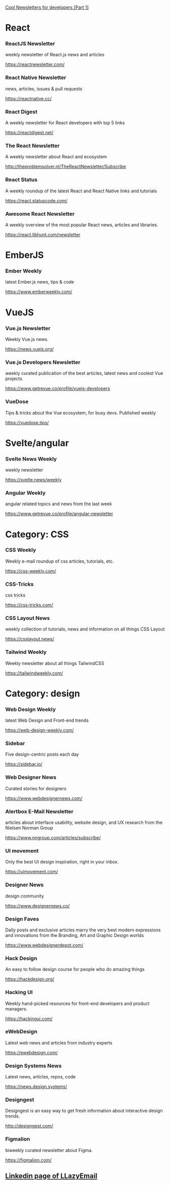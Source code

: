 [Cool Newsletters for developers [Part 1]
](https://dev.to/atherdon/cool-newsletters-for-developers-part-1-4f93)


# React

### ReactJS Newsletter
weekly newsletter of React.js news and articles

https://reactnewsletter.com/

### React Native Newsletter
news, articles, issues & pull requests

https://reactnative.cc/

### React Digest
A weekly newsletter for React developers with top 5 links

https://reactdigest.net/

### The React Newsletter
A weekly newsletter about React and ecosystem

http://theproblemsolver.nl/TheReactNewsletter/Subscribe

### React Status
A weekly roundup of the latest React and React Native links and tutorials

https://react.statuscode.com/

### Awesome React Newsletter
A weekly overview of the most popular React news, articles and libraries.

https://react.libhunt.com/newsletter

# EmberJS

### Ember Weekly
latest Ember.js news, tips & code

https://www.emberweekly.com/

# VueJS

### Vue.js Newsletter
Weekly Vue.js news.

https://news.vuejs.org/

### Vue.js Developers Newsletter
weekly curated publication of the best articles, latest news and coolest Vue projects

https://www.getrevue.co/profile/vuejs-developers

### VueDose
Tips & tricks about the Vue ecosystem, for busy devs. Published weekly

https://vuedose.tips/

# Svelte/angular 

### Svelte News Weekly
weekly newsletter 

https://svelte.news/weekly

### Angular Weekly
angular related topics and news from the last week

https://www.getrevue.co/profile/angular-newsletter

# Category: CSS

### CSS Weekly
Weekly e-mail roundup of css articles, tutorials, etc.

https://css-weekly.com/

### CSS-Tricks
css tricks 

https://css-tricks.com/

### CSS Layout News
weekly collection of tutorials, news and information on all things CSS Layout

https://csslayout.news/

### Tailwind Weekly
Weekly newsletter about all things TailwindCSS

https://tailwindweekly.com/

# Category: design

### Web Design Weekly
latest Web Design and Front-end trends

https://web-design-weekly.com/

### Sidebar
Five design-centric posts each day

https://sidebar.io/

### Web Designer News
Curated stories for designers

https://www.webdesignernews.com/

### Alertbox E-Mail Newsletter
articles about interface usability, website design, and UX research from the Nielsen Norman Group

https://www.nngroup.com/articles/subscribe/

### UI movement 
Only the best UI design inspiration, right in your inbox.

https://uimovement.com/

### Designer News
design community

https://www.designernews.co/

### Design Faves
Daily posts and exclusive articles marry the very best modern expressions and innovations from the Branding, Art and Graphic Design worlds

https://www.webdesignerdepot.com/

### Hack Design
An easy to follow design course for people who do amazing things

https://hackdesign.org/

### Hacking UI
Weekly hand-picked resources for front-end developers and product managers.

https://hackingui.com/

### eWebDesign
Latest web news and articles from industry experts

https://ewebdesign.com/

### Design Systems News
Latest news, articles, repos, code

https://news.design.systems/

### Designgest
Designgest is an easy way to get fresh information about interactive design trends.

http://designgest.com/

### Figmalion
biweekly curated newsletter about Figma.

https://figmalion.com/


## [Linkedin page of LLazyEmail](https://www.linkedin.com/company/llazyemail/)
